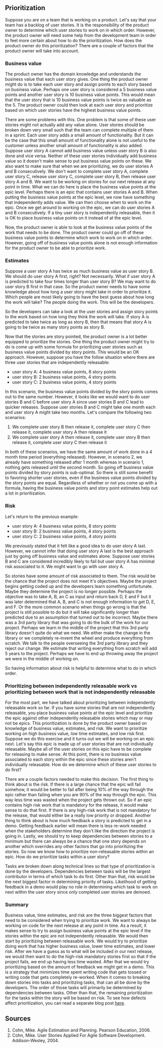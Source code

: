 ## Prioritization

Suppose you are on a team that is working on a product. Let's say that your team has a backlog of user stories. It is the responsibility of the product owner to determine which user stories to work on in which order. However, the product owner will need some help from the development team in order to feel more certain about how to do the prioritization. How does the product owner do this prioritization? There are a couple of factors that the product owner will take into account.

### Business value

The product owner has the domain knowledge and understands the business value that each user story gives. One thing the product owner might do is to take each user story and assign points to each story based on business value. Perhaps one user story is considered a 5 business value points and another user story is 10 business value points. This would mean that the user story that is 10 business value points is twice as valuable as the 5. The product owner could then look at each user story and prioritize based on which user stories have the highest business value points.

There are some problems with this. One problem is that some of these user stories might not actually add any value alone. User stories should be broken down very small such that the team can complete multiple of them in a sprint. Each user story adds a small amount of functionality. But it can be the case that this small amount of functionality alone is not useful to the customer unless another small amount of functionality is also added. Suppose user story A cannot add business value unless user story B is also done and vice versa. Neither of these user stories individually add business value so it doesn't make sense to put business value points on these. We also want to make sure that when we are prioritizing, we do user stories A and B consecutively. We don't want to complete user story A, complete user story C, release user story C, complete user story B, then release user story A and B. We want to be working on stories for our next release at any point in time. What we can do here is place the business value points at the epic level. Perhaps there is an epic that contains user stories A and B. When putting the business value points at the epic level, we now have something that independently adds value. We can then choose when to work on the epic. Once we get around to working on the epic, we can do user stories A and B consecutively. If a tiny user story is independently releasable, then it is OK to place business value points on it instead of at the epic level.

Now, the product owner is able to look at the business value points of the work that needs to be done. The product owner could go off of these business value points to determine which work to work on in which order. However, going off of business value points alone is not enough information for the product owner to be able to prioritize work.

### Estimates
Suppose a user story A has twice as much business value as user story B. We should do user story A first, right? Not necessarily. What if user story A is predicted to take four times longer than user story B? We may want to do user story B first in that case. So the product owner needs to have some knowledge about how long a user story might take in order to prioritize it. Which people are most likely going to have the best guess about how long the work will take? The people doing the work. This will be the developers.

So the developers can take a look at the user stories and assign story points to the work based on how long they think the work will take. If story A is predicted to take twice as long as story B, then that means that story A is going to be twice as many story points as story B.

Now that the stories are story pointed, the product owner is a lot better equipped to prioritize the stories. One thing the product owner might try to do is come up with some formula for prioritizing user stories such as business value points divided by story points. This would be an OK approach. However, suppose you have the follow situation where there are three user stories that are independently releasable:
* user story A: 4 business value points, 8 story points
* user story B: 2 business value points, 4 story points
* user story C: 2 business value points, 4 story points

In this scenario, the business value points divided by the story points comes out to the same number. However, it looks like we would want to do user stories B and C before user story A since user stories B and C lead to quicker releases. Suppose user stories B and C might take one month each and user story A might take two months. Let's compare the following two scenarios:
1. We complete user story B then release it, complete user story C then release it, complete user story A then release it
1. We complete user story A then release it, complete user story B then release it, complete user story C then release it

In both of these scenarios, we have the same amount of work done in a 4 month time period (everything released). However, in scenario 2, we already have something released after 1 month whereas in scenario 1, nothing gets released until the second month. So going off business value points divided by story points is sub-optimal. So there is still some benefit to favoring shorter user stories, even if the business value points divided by the story points are equal. Regardless of whether or not you come up with a formula, having the business value points and story point estimates help out a lot in prioritization.

### Risk
Let's return to the previous example:
* user story A: 4 business value points, 8 story points
* user story B: 2 business value points, 4 story points
* user story C: 2 business value points, 4 story points

We previously stated that it felt like a good idea to do user story A last. However, we cannot infer that doing user story A last is the best approach just by going off business value and estimates alone. Suppose user stories B and C are considered incredibly likely to fail but user story A has minimal risk associated to it. We might want to go with user story A. 

So stories have some amount of risk associated to them. The risk would be the chance that the project does not meet it's objectives. Maybe the project begins getting coded up and the developers learn something unfortunate. Maybe they determine the project is no longer possible. Perhaps the objective was to take A, B, an C as input and return back D, E and F but it was later determined that A, B, and C is not enough information to get D, E, and F. Or the more common scenario when things go wrong is that the project is still possible to do but it will take significantly longer than predicted due to an assumption that turned out to be incorrect. Maybe there was a 3rd party library that was going to do the bulk of the work for our project. Perhaps we learn in the middle of the project that this 3rd party library doesn't quite do what we need. We either make the change in the library or we completely re-invent the wheel and produce everything from scratch. We talk to the people overseeing the 3rd party library and they reject our change. We estimate that writing everything from scratch will add 5 years to the project. Perhaps we have to end up throwing away the project we were in the middle of working on.

So having information about risk is helpful to determine what to do in which order.

### Prioritizing between independently releasable work vs prioritizing between work that is not independently releasable
For the most part, we have talked about prioritizing between independently releasable work so far. If you have some stories that are not independently releasable, you place business value points at the epic level and prioritize the epic against other independently releasable stories which may or may not be epics. This prioritization is done by the product owner based on knowledge of business value, estimates, and risk. We want to prioritize working on high business value, low time estimates, and low risk first. Suppose we do this exercise and it turns out we will be working on an epic next. Let's say this epic is made up of user stories that are not individually releasable. Maybe all of the user stories on this epic have to be complete for releasing to make sense. At this point, there is no business value associated to each story within the epic since these stories aren't individually releasable. How do we determine which of these user stories to do first? 

There are a couple factors needed to make this decision. The first thing to think about is the risk. If there is a large chance that the epic will fail somehow, it would be better to fail after being 10% of the way through the epic rather than failing when you are 90% of the way through the epic. This way less time was wasted when the project gets thrown out. So if an epic contains high risk work that is mandatory for the release, it would make sense to do that first. If there is any high-risk work that is not mandatory for the release, that would either be a really low priority or dropped. Another thing to think about is how much feedback a story is predicted to get in a demo. Getting feedback earlier will mean there is less re-work needed when the stakeholders determine they don't like the direction the project is going in. Lastly, we should try to keep dependencies between stories to a minimum but there can always be a chance that one story depends on another which overrides any other factors that go into prioritizing the stories. So now we know how to prioritize non-releasable stories within an epic. How do we prioritize tasks within a user story?

Tasks are broken down along technical lines so that type of prioritization is done by the developers. Dependencies between tasks will be the largest contributor in terms of which task to do first. Other than that, risk would be the next biggest factor in determining priority of tasks. Likelihood of getting feedback in a demo would play no role in determining which task to work on next within the user story since only completed user stories are demoed. 

### Summary
Business value, time estimates, and risk are the three biggest factors that need to be considered when trying to prioritize work. We want to always be working on code for the next release at any point in time. As a result, it makes sense to try to assign business value points at the epic level if the stories within the epic are not independently releasable. We would then start by prioritizing between releasable work. We would try to prioritize doing work that has higher business value, lower time estimates, and lower risk. After we have a guess as to what will be included in our next release, we would then want to do the high-risk mandatory stories first so that if the project fails, we end up having less time wasted. After that we would try prioritizing based on the amount of feedback we might get in a demo. This is a strategy that minimizes time spent writing code that gets tossed or writing code that gets completely re-worked. When it comes to breaking down stories into tasks and prioritizing tasks, that can all be done by the developers. The order of those tasks will primarily be determined by dependencies between tasks. Other than that, the remaining prioritization for the tasks within the story will be based on risk. To see how defects affect prioritization, you can read a separate blog post [here](https://amcneil36.github.io/blogs/defect-management-recommendations).

## Sources
1. Cohn, Mike. Agile Estimation and Planning. Pearson Education, 2006.  
1. Cohn, Mike. User Stories Applied For Agile Software Development. Addison-Wesley, 2004.  
